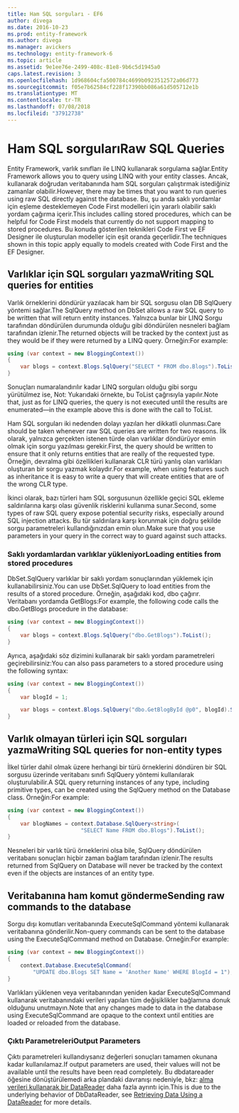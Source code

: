 ```yaml
---
title: Ham SQL sorguları - EF6
author: divega
ms.date: 2016-10-23
ms.prod: entity-framework
ms.author: divega
ms.manager: avickers
ms.technology: entity-framework-6
ms.topic: article
ms.assetid: 9e1ee76e-2499-408c-81e8-9b6c5d1945a0
caps.latest.revision: 3
ms.openlocfilehash: 1d968604cfa500784c4699b0923512572a06d773
ms.sourcegitcommit: f05e7b62584cf228f17390bb086a61d505712e1b
ms.translationtype: MT
ms.contentlocale: tr-TR
ms.lasthandoff: 07/08/2018
ms.locfileid: "37912738"
---
```

# <a name="raw-sql-queries"></a><span data-ttu-id="e3a11-102">Ham SQL sorguları</span><span class="sxs-lookup"><span data-stu-id="e3a11-102">Raw SQL Queries</span></span>
<span data-ttu-id="e3a11-103">Entity Framework, varlık sınıfları ile LINQ kullanarak sorgulama sağlar.</span><span class="sxs-lookup"><span data-stu-id="e3a11-103">Entity Framework allows you to query using LINQ with your entity classes.</span></span> <span data-ttu-id="e3a11-104">Ancak, kullanarak doğrudan veritabanında ham SQL sorguları çalıştırmak istediğiniz zamanlar olabilir.</span><span class="sxs-lookup"><span data-stu-id="e3a11-104">However, there may be times that you want to run queries using raw SQL directly against the database.</span></span> <span data-ttu-id="e3a11-105">Bu, şu anda saklı yordamlar için eşleme desteklemeyen Code First modelleri için yararlı olabilir saklı yordam çağırma içerir.</span><span class="sxs-lookup"><span data-stu-id="e3a11-105">This includes calling stored procedures, which can be helpful for Code First models that currently do not support mapping to stored procedures.</span></span> <span data-ttu-id="e3a11-106">Bu konuda gösterilen teknikleri Code First ve EF Designer ile oluşturulan modeller için eşit oranda geçerlidir.</span><span class="sxs-lookup"><span data-stu-id="e3a11-106">The techniques shown in this topic apply equally to models created with Code First and the EF Designer.</span></span>  

## <a name="writing-sql-queries-for-entities"></a><span data-ttu-id="e3a11-107">Varlıklar için SQL sorguları yazma</span><span class="sxs-lookup"><span data-stu-id="e3a11-107">Writing SQL queries for entities</span></span>  

<span data-ttu-id="e3a11-108">Varlık örneklerini döndürür yazılacak ham bir SQL sorgusu olan DB SqlQuery yöntemi sağlar.</span><span class="sxs-lookup"><span data-stu-id="e3a11-108">The SqlQuery method on DbSet allows a raw SQL query to be written that will return entity instances.</span></span> <span data-ttu-id="e3a11-109">Yalnızca bunlar bir LINQ Sorgu tarafından döndürülen durumunda olduğu gibi döndürülen nesneleri bağlam tarafından izlenir.</span><span class="sxs-lookup"><span data-stu-id="e3a11-109">The returned objects will be tracked by the context just as they would be if they were returned by a LINQ query.</span></span> <span data-ttu-id="e3a11-110">Örneğin:</span><span class="sxs-lookup"><span data-stu-id="e3a11-110">For example:</span></span>  

``` csharp  
using (var context = new BloggingContext())
{
    var blogs = context.Blogs.SqlQuery("SELECT * FROM dbo.Blogs").ToList();
}
```  

<span data-ttu-id="e3a11-111">Sonuçları numaralandırılır kadar LINQ sorguları olduğu gibi sorgu yürütülmez ise, Not: Yukarıdaki örnekte, bu ToList çağrısıyla yapılır.</span><span class="sxs-lookup"><span data-stu-id="e3a11-111">Note that, just as for LINQ queries, the query is not executed until the results are enumerated—in the example above this is done with the call to ToList.</span></span>  

<span data-ttu-id="e3a11-112">Ham SQL sorguları iki nedenden dolayı yazılan her dikkatli olunması.</span><span class="sxs-lookup"><span data-stu-id="e3a11-112">Care should be taken whenever raw SQL queries are written for two reasons.</span></span> <span data-ttu-id="e3a11-113">İlk olarak, yalnızca gerçekten istenen türde olan varlıklar döndürüyor emin olmak için sorgu yazılması gerekir.</span><span class="sxs-lookup"><span data-stu-id="e3a11-113">First, the query should be written to ensure that it only returns entities that are really of the requested type.</span></span> <span data-ttu-id="e3a11-114">Örneğin, devralma gibi özellikleri kullanarak CLR türü yanlış olan varlıkları oluşturan bir sorgu yazmak kolaydır.</span><span class="sxs-lookup"><span data-stu-id="e3a11-114">For example, when using features such as inheritance it is easy to write a query that will create entities that are of the wrong CLR type.</span></span>  

<span data-ttu-id="e3a11-115">İkinci olarak, bazı türleri ham SQL sorgusunun özellikle geçici SQL ekleme saldırılarına karşı olası güvenlik risklerini kullanıma sunar.</span><span class="sxs-lookup"><span data-stu-id="e3a11-115">Second, some types of raw SQL query expose potential security risks, especially around SQL injection attacks.</span></span> <span data-ttu-id="e3a11-116">Bu tür saldırılara karşı korunmak için doğru şekilde sorgu parametreleri kullandığınızdan emin olun.</span><span class="sxs-lookup"><span data-stu-id="e3a11-116">Make sure that you use parameters in your query in the correct way to guard against such attacks.</span></span>  

### <a name="loading-entities-from-stored-procedures"></a><span data-ttu-id="e3a11-117">Saklı yordamlardan varlıklar yükleniyor</span><span class="sxs-lookup"><span data-stu-id="e3a11-117">Loading entities from stored procedures</span></span>  

<span data-ttu-id="e3a11-118">DbSet.SqlQuery varlıklar bir saklı yordam sonuçlarından yüklemek için kullanabilirsiniz.</span><span class="sxs-lookup"><span data-stu-id="e3a11-118">You can use DbSet.SqlQuery to load entities from the results of a stored procedure.</span></span> <span data-ttu-id="e3a11-119">Örneğin, aşağıdaki kod, dbo çağırır. Veritabanı yordamda GetBlogs:</span><span class="sxs-lookup"><span data-stu-id="e3a11-119">For example, the following code calls the dbo.GetBlogs procedure in the database:</span></span>  

``` csharp
using (var context = new BloggingContext())
{
    var blogs = context.Blogs.SqlQuery("dbo.GetBlogs").ToList();
}
```  

<span data-ttu-id="e3a11-120">Ayrıca, aşağıdaki söz dizimini kullanarak bir saklı yordam parametreleri geçirebilirsiniz:</span><span class="sxs-lookup"><span data-stu-id="e3a11-120">You can also pass parameters to a stored procedure using the following syntax:</span></span>  

``` csharp
using (var context = new BloggingContext())
{
    var blogId = 1;

    var blogs = context.Blogs.SqlQuery("dbo.GetBlogById @p0", blogId).Single();
}
```  

## <a name="writing-sql-queries-for-non-entity-types"></a><span data-ttu-id="e3a11-121">Varlık olmayan türleri için SQL sorguları yazma</span><span class="sxs-lookup"><span data-stu-id="e3a11-121">Writing SQL queries for non-entity types</span></span>  

<span data-ttu-id="e3a11-122">İlkel türler dahil olmak üzere herhangi bir türü örneklerini döndüren bir SQL sorgusu üzerinde veritabanı sınıfı SqlQuery yöntemi kullanılarak oluşturulabilir.</span><span class="sxs-lookup"><span data-stu-id="e3a11-122">A SQL query returning instances of any type, including primitive types, can be created using the SqlQuery method on the Database class.</span></span> <span data-ttu-id="e3a11-123">Örneğin:</span><span class="sxs-lookup"><span data-stu-id="e3a11-123">For example:</span></span>  

``` csharp
using (var context = new BloggingContext())
{
    var blogNames = context.Database.SqlQuery<string>(
                       "SELECT Name FROM dbo.Blogs").ToList();
}
```  

<span data-ttu-id="e3a11-124">Nesneleri bir varlık türü örneklerini olsa bile, SqlQuery döndürülen veritabanı sonuçları hiçbir zaman bağlam tarafından izlenir.</span><span class="sxs-lookup"><span data-stu-id="e3a11-124">The results returned from SqlQuery on Database will never be tracked by the context even if the objects are instances of an entity type.</span></span>  

## <a name="sending-raw-commands-to-the-database"></a><span data-ttu-id="e3a11-125">Veritabanına ham komut gönderme</span><span class="sxs-lookup"><span data-stu-id="e3a11-125">Sending raw commands to the database</span></span>  

<span data-ttu-id="e3a11-126">Sorgu dışı komutları veritabanında ExecuteSqlCommand yöntemi kullanarak veritabanına gönderilir.</span><span class="sxs-lookup"><span data-stu-id="e3a11-126">Non-query commands can be sent to the database using the ExecuteSqlCommand method on Database.</span></span> <span data-ttu-id="e3a11-127">Örneğin:</span><span class="sxs-lookup"><span data-stu-id="e3a11-127">For example:</span></span>  

``` csharp
using (var context = new BloggingContext())
{
    context.Database.ExecuteSqlCommand(
        "UPDATE dbo.Blogs SET Name = 'Another Name' WHERE BlogId = 1");
}
```  

<span data-ttu-id="e3a11-128">Varlıkları yüklenen veya veritabanından yeniden kadar ExecuteSqlCommand kullanarak veritabanındaki verileri yapılan tüm değişiklikler bağlamına donuk olduğunu unutmayın.</span><span class="sxs-lookup"><span data-stu-id="e3a11-128">Note that any changes made to data in the database using ExecuteSqlCommand are opaque to the context until entities are loaded or reloaded from the database.</span></span>  

### <a name="output-parameters"></a><span data-ttu-id="e3a11-129">Çıktı Parametreleri</span><span class="sxs-lookup"><span data-stu-id="e3a11-129">Output Parameters</span></span>  

<span data-ttu-id="e3a11-130">Çıktı parametreleri kullandıysanız değerleri sonuçları tamamen okunana kadar kullanılamaz.</span><span class="sxs-lookup"><span data-stu-id="e3a11-130">If output parameters are used, their values will not be available until the results have been read completely.</span></span> <span data-ttu-id="e3a11-131">Bu dbdatareader öğesine dönüştürülemedi arka plandaki davranışı nedeniyle, bkz: [alma verileri kullanarak bir DataReader](http://go.microsoft.com/fwlink/?LinkID=398589) daha fazla ayrıntı için.</span><span class="sxs-lookup"><span data-stu-id="e3a11-131">This is due to the underlying behavior of DbDataReader, see [Retrieving Data Using a DataReader](http://go.microsoft.com/fwlink/?LinkID=398589) for more details.</span></span>  
